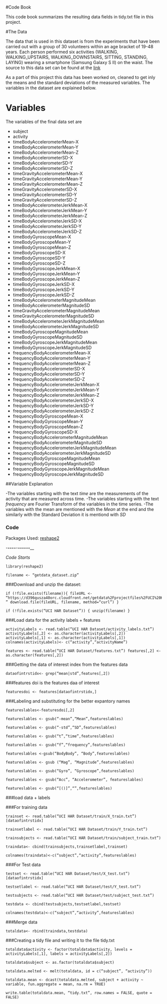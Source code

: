 #Code Book

This code book summarizes the resulting data fields in tidy.txt file in this project.


#The Data

The data that is used in this dataset is from the experiments that have been carried out with a group of 30 volunteers within an age bracket of 19-48 years. Each person performed six activities (WALKING, WALKING_UPSTAIRS, WALKING_DOWNSTAIRS, SITTING, STANDING, LAYING) wearing a smartphone (Samsung Galaxy S II) on the waist. The source to this data set can be found at the [link](https://d396qusza40orc.cloudfront.net/getdata%2Fprojectfiles%2FUCI%20HAR%20Dataset.zip)

As a part of this project this data has been worked on, cleaned to get inly the means and the standard deviations of the measured variables. The variables in the dataset are explained below.


# Variables

The variables of the final data set are 


* subject                                 
* activity                                   
* timeBodyAccelerometerMean-X     
* timeBodyAccelerometerMean-Y                
* timeBodyAccelerometerMean-Z                 
* timeBodyAccelerometerSD-X                  
* timeBodyAccelerometerSD-Y                   
* timeBodyAccelerometerSD-Z                  
* timeGravityAccelerometerMean-X              
* timeGravityAccelerometerMean-Y             
* timeGravityAccelerometerMean-Z              
* timeGravityAccelerometerSD-X               
* timeGravityAccelerometerSD-Y                
* timeGravityAccelerometerSD-Z               
* timeBodyAccelerometerJerkMean-X             
* timeBodyAccelerometerJerkMean-Y            
* timeBodyAccelerometerJerkMean-Z             
* timeBodyAccelerometerJerkSD-X              
* timeBodyAccelerometerJerkSD-Y               
* timeBodyAccelerometerJerkSD-Z              
* timeBodyGyroscopeMean-X                     
* timeBodyGyroscopeMean-Y                    
* timeBodyGyroscopeMean-Z                     
* timeBodyGyroscopeSD-X                      
* timeBodyGyroscopeSD-Y                       
* timeBodyGyroscopeSD-Z                      
* timeBodyGyroscopeJerkMean-X                 
* timeBodyGyroscopeJerkMean-Y                
* timeBodyGyroscopeJerkMean-Z                 
* timeBodyGyroscopeJerkSD-X                  
* timeBodyGyroscopeJerkSD-Y                   
* timeBodyGyroscopeJerkSD-Z                  
* timeBodyAccelerometerMagnitudeMean          
* timeBodyAccelerometerMagnitudeSD           
* timeGravityAccelerometerMagnitudeMean       
* timeGravityAccelerometerMagnitudeSD        
* timeBodyAccelerometerJerkMagnitudeMean      
* timeBodyAccelerometerJerkMagnitudeSD       
* timeBodyGyroscopeMagnitudeMean              
* timeBodyGyroscopeMagnitudeSD               
* timeBodyGyroscopeJerkMagnitudeMean          
* timeBodyGyroscopeJerkMagnitudeSD           
* frequencyBodyAccelerometerMean-X            
* frequencyBodyAccelerometerMean-Y           
* frequencyBodyAccelerometerMean-Z            
* frequencyBodyAccelerometerSD-X             
* frequencyBodyAccelerometerSD-Y              
* frequencyBodyAccelerometerSD-Z             
* frequencyBodyAccelerometerJerkMean-X        
* frequencyBodyAccelerometerJerkMean-Y       
* frequencyBodyAccelerometerJerkMean-Z        
* frequencyBodyAccelerometerJerkSD-X         
* frequencyBodyAccelerometerJerkSD-Y          
* frequencyBodyAccelerometerJerkSD-Z         
* frequencyBodyGyroscopeMean-X                
* frequencyBodyGyroscopeMean-Y               
* frequencyBodyGyroscopeMean-Z                
* frequencyBodyGyroscopeSD-X                 
* frequencyBodyAccelerometerMagnitudeMean     
* frequencyBodyAccelerometerMagnitudeSD      
* frequencyBodyAccelerometerJerkMagnitudeMean 
* frequencyBodyAccelerometerJerkMagnitudeSD  
* frequencyBodyGyroscopeMagnitudeMean         
* frequencyBodyGyroscopeMagnitudeSD          
* frequencyBodyGyroscopeJerkMagnitudeMean     
* frequencyBodyGyroscopeJerkMagnitudeSD  

##Variable Explanation

-The variables starting with the  text *time* are the measurements of the activity that are measured across time.
-The variables starting with the text *frequency* are Fourier Transform of the variables in the time series. 
-The variables with the mean are mentioned with the *Mean* at the end and the similarly with the Standard Deviation it is mentiond with *SD*



### Code

Packages Used: [reshape2](https://cran.r-project.org/web/packages/reshape2/index.html)

_-___-____-______-________-_____-________-____________-__________--__________-________-_______________

*Code Starts*
```{r}
library(reshape2)

filename <- “getdata_dataset.zip”
```
###Download and unzip the dataset:
```{r}
if (!file.exists(filename)){ fileURL <- “https://d396qusza40orc.cloudfront.net/getdata%2Fprojectfiles%2FUCI%20HAR%20Dataset.zip ” download.file(fileURL, filename, method=“curl”) }

if (!file.exists(“UCI HAR Dataset”)) { unzip(filename) }
```
###Load data for the activity labels + features
```{r}
activityLabels <- read.table(“UCI HAR Dataset/activity_labels.txt”) activityLabels[,2] <- as.character(activityLabels[,2]) activityLabels[,1] <- as.character(activityLabels[,1]) colnames(activityLabels)<- c(“activity”,“activityName”)

features <- read.table(“UCI HAR Dataset/features.txt”) features[,2] <- as.character(features[,2])
```
###Getting the data of interest index from the features data
```{r}
dataofintrstidx<- grep(“mean|std”,features[,2])
```
###features doi is the features daa of interest
```{r}
featuresdoi <- features[dataofintrstidx,]
```
###Labeling and substituting for the better expantory names
```{r}
featureslables<-featuresdoi[,2]

featureslables <- gsub(“-mean”,“Mean”,featureslables)

featureslables <- gsub(“-std”,“SD”,featureslables)

featureslables <- gsub(“t”,“time”,featureslables)

featureslables <- gsub(“f”,“frequency”,featureslables)

featureslables <-gsub(“BodyBody”, “Body”,featureslables)

featureslables <- gsub (“Mag”, “Magnitude”,featureslables)

featureslables <- gsub(“Gyro”, “Gyroscope”,featureslables)

featureslables <- gsub(“Acc”, “Accelerometer”, featureslables)

featureslables <- gsub(“[()]”,“”,featureslables)
```
###load data + labels

###For training data
```{r}
trainset <- read.table(“UCI HAR Dataset/train/X_train.txt”)[dataofintrstidx]

trainsetlabel <- read.table(“UCI HAR Dataset/train/Y_train.txt”)

trainsubjects <- read.table(“UCI HAR Dataset/train/subject_train.txt”)

traindata<- cbind(trainsubjects,trainsetlabel,trainset)

colnames(traindata)<-c(“subject”,“activity”,featureslables)
```
###For Test data
```{r}
testset <- read.table(“UCI HAR Dataset/test/X_test.txt”)[dataofintrstidx]

testsetlabel <- read.table(“UCI HAR Dataset/test/Y_test.txt”)

testsubjects <- read.table(“UCI HAR Dataset/test/subject_test.txt”)

testdata <- cbind(testsubjects,testsetlabel,testset)

colnames(testdata)<-c(“subject”,“activity”,featureslables)
```
###Merge data
```{r}
totaldata<- rbind(traindata,testdata)
```
###Creating a tidy file and writing it to the file tidy.txt
```{r}
totaldata$activity <- factor(totaldata$activity, levels = activityLabels[,1], labels = activityLabels[,2])

totaldata$subject <- as.factor(totaldata$subject)

totaldata.melted <- melt(totaldata, id = c(“subject”, “activity”))

totaldata.mean <- dcast(totaldata.melted, subject + activity ~ variable, fun.aggregate = mean, na.rm = TRUE)

write.table(totaldata.mean, “tidy.txt”, row.names = FALSE, quote = FALSE)
```
